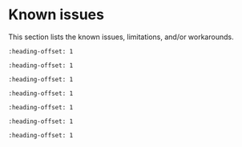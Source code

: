 # Known issues

This section lists the known issues, limitations, and/or workarounds.

```{include} /release/known_issues/lpcxpresso55s36_freertos_tzm_examples.md
:heading-offset: 1
```
```{include} /release/known_issues/lpcxpresso55s36_puf_v3_examples.md
:heading-offset: 1
```
```{include} /release/known_issues/mcuxpresso_config_tools_v600_clone_issue.md
:heading-offset: 1
```
```{include} /release/known_issues/mcuxpresso_ide_rev_115x_and_gcc_arm_embedded_103-2.md
:heading-offset: 1
```
```{include} /release/known_issues/trustzone_release_example_run_fails_in_mcuxpresso_.md
:heading-offset: 1
```

```{include} ../../../../release/known_issues/examples_hello_world_ns_secure_faults_ns_and_secure_faults_trdc_ns_have_incorrect_library_path_in_gui_projects.md
:heading-offset: 1
```
```{include} ../../../../release/known_issues/example_prince_rom_does_not_complete_successfully_after_the_press_any_key_to_continue_message.md
:heading-offset: 1
```